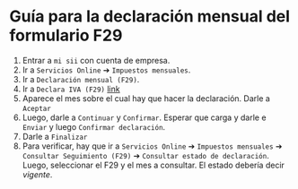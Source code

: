 # Guía para la declaración mensual del formulario F29

1. Entrar a `mi sii` con cuenta de empresa.
2. Ir a `Servicios Online` &#10132; `Impuestos mensuales`.
3. Ir a `Declaración mensual (F29)`.
4. Ir a `Declara IVA (F29)` [link](https://www4.sii.cl/propuestaf29ui/index.html#/default)
5. Aparece el mes sobre el cual hay que hacer la declaración. Darle a `Aceptar`
6. Luego, darle a `Continuar` y `Confirmar`. Esperar que carga y darle e `Enviar` y luego `Confirmar declaración`.
7. Darle a `Finalizar`
8. Para verificar, hay que ir a `Servicios Online` &#10132; `Impuestos mensuales` &#10132; `Consultar Seguimiento (F29)` &#10132; `Consultar estado de declaración`. Luego, seleccionar el F29 y el mes a consultar. El estado debería decir *vigente*.

